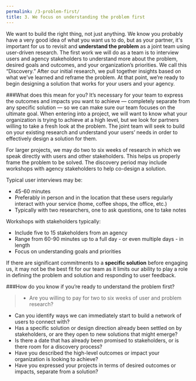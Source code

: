 ```yaml
---
permalink: /3-problem-first/
title: 3. We focus on understanding the problem first
---
```


We want to build the right thing, not just anything. We know you probably have a very good idea of what you want us to do, but as your partner, it's important for us to revisit and **understand the problem** as a joint team using user-driven research. The first work we will do as a team is to interview users and agency stakeholders to understand more about the problem, desired goals and outcomes, and your organization’s priorities. We call this “Discovery.” After our initial research, we pull together insights based on what we’ve learned and reframe the problem. At that point, we’re ready to begin designing a solution that works for your users and your agency. 

###What does this mean for you? 
It’s necessary for your team to express the outcomes and impacts you want to achieve — completely separate from any specific solution — so we can make sure our team focuses on the ultimate goal. When entering into a project, we will want to know what your organization is trying to achieve at a high level, but we look for partners willing to take a fresh look at the problem. The joint team will seek to build on your existing research and understand your users’ needs in order to effectively design a solution for them.

For larger projects, we may do two to six weeks of research in which we speak directly with users and other stakeholders. This helps us properly frame the problem to be solved. The discovery period may include workshops with agency stakeholders to help co-design a solution. 

Typical user interviews may be: 
>
- 45-60 minutes 
- Preferably in person and in the location that these users regularly interact with your service (home, coffee shops, the office, etc.)
- Typically with two researchers, one to ask questions, one to take notes

Workshops with stakeholders typically:
>
- Include five to 15 stakeholders from an agency
- Range from 60-90 minutes up to a full day - or even multiple days - in length
- Focus on understanding goals and priorities

If there are significant commitments to a **specific solution** before engaging us, it may not be the best fit for our team as it limits our ability to play a role in defining the problem and solution and responding to user feedback.

###How do you know if you’re ready to understand the problem first? 

>- Are you willing to pay for two to six weeks of user and problem research? 
- Can you identify ways we can immediately start to build a network of users to connect with?
- Has a specific solution or design direction already been settled on by stakeholders, or are they open to new solutions that might emerge?
- Is there a date that has already been promised to stakeholders, or is there room for a discovery process?
- Have you described the high-level outcomes or impact your organization is looking to achieve?
- Have you expressed your projects in terms of desired outcomes or impacts, separate from a solution? 

